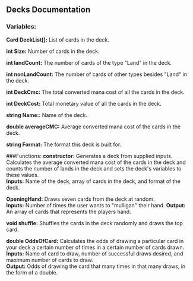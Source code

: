 ## Decks Documentation
### Variables:
**Card DeckList[]:** List of cards in the deck.

**int Size:** Number of cards in the deck.

**int landCount:** The number of cards of the type "Land" in the deck.

**int nonLandCount:** The number of cards of other types besides "Land" in the deck.

**int DeckCmc:** The total converted mana cost of all the cards in the deck.

**int DeckCost:** Total monetary value of all the cards in the deck.

**string Name::** Name of the deck.

**double averageCMC:** Average converted mana cost of the cards in the deck.

**string Format:** The format this deck is built for.

###Functions:
**constructor:** Generates a deck from supplied inputs. Calculates the average converted mana cost of the cards in the deck and counts the number of lands in the deck and sets the deck's variables to these values.<br />
**Inputs:** Name of the deck, array of cards in the deck, and format of the deck.

**OpeningHand:** Draws seven cards from the deck at random.<br />
**Inputs:** Number of times the user wants to "mulligan" their hand.
**Output:** An array of cards that represents the players hand.

**void shuffle:** Shuffles the cards in the deck randomly and draws the top card.

**double OddsOfCard:** Calculates the odds of drawing a particular card in your deck a certain number of times in a certain number of cards drawn.<br />
**Inputs:** Name of card to draw, number of successful draws desired, and maximum number of cards to draw.<br />
**Output:** Odds of drawing the card that many times in that many draws, in the form of a double.
